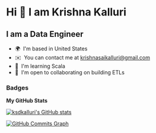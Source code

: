Hi 👋 I am Krishna Kalluri
================================

I am a Data Engineer
-------------

* 🌍  I'm based in United States
* ✉️  You can contact me at [krishnasaikalluri@gmail.com](mailto:krishnasaikalluri@gmail.com)
* 🧠  I'm learning Scala
* 🤝  I'm open to collaborating on building ETLs

### Badges

<b>My GitHub Stats</b>

<a href="http://www.github.com/ksdkalluri"><img src="https://github-readme-stats.vercel.app/api?username=ksdkalluri&show_icons=true&hide=&count_private=true&title_color=0891b2&text_color=ffffff&icon_color=0891b2&bg_color=1c1917&hide_border=true&show_icons=true" alt="ksdkalluri's GitHub stats" /></a>

<a href="http://www.github.com/ksdkalluri"><img src="https://activity-graph.herokuapp.com/graph?username=ksdkalluri&bg_color=1c1917&color=ffffff&line=0891b2&point=ffffff&area_color=1c1917&area=true&hide_border=true&custom_title=GitHub%20Commits%20Graph" alt="GitHub Commits Graph" /></a>
